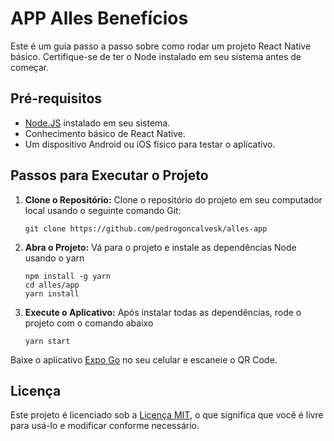 # APP Alles Benefícios
Este é um guia passo a passo sobre como rodar um projeto React Native básico. Certifique-se de ter o Node instalado em seu sistema antes de começar.

## Pré-requisitos
- [Node.JS](https://nodejs.org/en) instalado em seu sistema.
- Conhecimento básico de React Native.
- Um dispositivo Android ou iOS físico para testar o aplicativo.

## Passos para Executar o Projeto
1. **Clone o Repositório:**
   Clone o repositório do projeto em seu computador local usando o seguinte comando Git:
   ```shell
   git clone https://github.com/pedrogoncalvesk/alles-app
   ```
2. **Abra o Projeto:**
   Vá para o projeto e instale as dependências Node usando o yarn
   ```shell
   npm install -g yarn
   cd alles/app
   yarn install
   ```
3. **Execute o Aplicativo:**
   Após instalar todas as dependências, rode o projeto com o comando abaixo
   ```shell
   yarn start
   ```

Baixe o aplicativo [Expo Go](https://expo.dev/client) no seu celular e escaneie o QR Code.

## Licença
Este projeto é licenciado sob a [Licença MIT](LICENSE), o que significa que você é livre para usá-lo e modificar conforme necessário.
